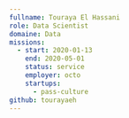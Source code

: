 ```yaml
---
fullname: Touraya El Hassani
role: Data Scientist
domaine: Data
missions:
  - start: 2020-01-13
    end: 2020-05-01
    status: service
    employer: octo
    startups:
      - pass-culture
github: tourayaeh
---
```

